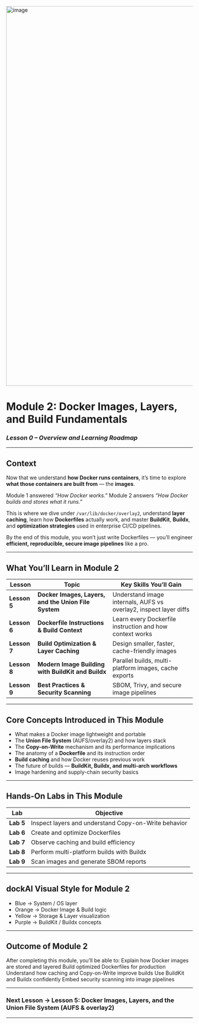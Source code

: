 <img width="1536" height="1024" alt="image" src="https://github.com/user-attachments/assets/6168e2d8-e6c5-4d51-9ee2-dde885e67738" />

#  **Module 2: Docker Images, Layers, and Build Fundamentals**

### *Lesson 0 – Overview and Learning Roadmap*

---

##  **Context**

Now that we understand **how Docker runs containers**, it’s time to explore **what those containers are built from** — the **images**.

Module 1 answered *“How Docker works.”*
Module 2 answers *“How Docker builds and stores what it runs.”*

This is where we dive under `/var/lib/docker/overlay2`, understand **layer caching**, learn how **Dockerfiles** actually work, and master **BuildKit**, **Buildx**, and **optimization strategies** used in enterprise CI/CD pipelines.

By the end of this module, you won’t just write Dockerfiles — you’ll engineer **efficient, reproducible, secure image pipelines** like a pro.

---

##  **What You’ll Learn in Module 2**

| Lesson       | Topic                                                | Key Skills You’ll Gain                                            |
| ------------ | ---------------------------------------------------- | ----------------------------------------------------------------- |
| **Lesson 5** | **Docker Images, Layers, and the Union File System** | Understand image internals, AUFS vs overlay2, inspect layer diffs |
| **Lesson 6** | **Dockerfile Instructions & Build Context**          | Learn every Dockerfile instruction and how context works          |
| **Lesson 7** | **Build Optimization & Layer Caching**               | Design smaller, faster, cache-friendly images                     |
| **Lesson 8** | **Modern Image Building with BuildKit and Buildx**   | Parallel builds, multi-platform images, cache exports             |
| **Lesson 9** | **Best Practices & Security Scanning**               | SBOM, Trivy, and secure image pipelines                           |

---

##  **Core Concepts Introduced in This Module**

* What makes a Docker image lightweight and portable
* The **Union File System** (AUFS/overlay2) and how layers stack
* The **Copy-on-Write** mechanism and its performance implications
* The anatomy of a **Dockerfile** and its instruction order
* **Build caching** and how Docker reuses previous work
* The future of builds — **BuildKit, Buildx, and multi-arch workflows**
* Image hardening and supply-chain security basics

---

##  **Hands-On Labs in This Module**

| Lab       | Objective                                            |
| --------- | ---------------------------------------------------- |
| **Lab 5** | Inspect layers and understand Copy-on-Write behavior |
| **Lab 6** | Create and optimize Dockerfiles                      |
| **Lab 7** | Observe caching and build efficiency                 |
| **Lab 8** | Perform multi-platform builds with Buildx            |
| **Lab 9** | Scan images and generate SBOM reports                |

---

##  **dockAI Visual Style for Module 2**

* Blue → System / OS layer
* Orange → Docker Image & Build logic
* Yellow → Storage & Layer visualization
* Purple → BuildKit / Buildx concepts

---

##  **Outcome of Module 2**

After completing this module, you’ll be able to:
 Explain how Docker images are stored and layered
 Build optimized Dockerfiles for production
 Understand how caching and Copy-on-Write improve builds
 Use BuildKit and Buildx confidently
 Embed security scanning into image pipelines

---

###  **Next Lesson → Lesson 5: Docker Images, Layers, and the Union File System (AUFS & overlay2)**

---


